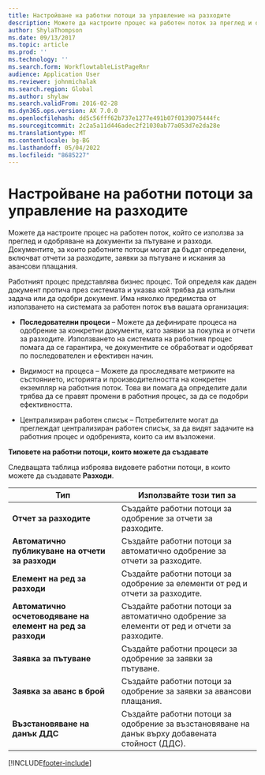 ```yaml
---
title: Настройване на работни потоци за управление на разходите
description: Можете да настроите процес на работен поток за преглед и одобряване на документи за пътуване и разходи.
author: ShylaThompson
ms.date: 09/13/2017
ms.topic: article
ms.prod: ''
ms.technology: ''
ms.search.form: WorkflowtableListPageRnr
audience: Application User
ms.reviewer: johnmichalak
ms.search.region: Global
ms.author: shylaw
ms.search.validFrom: 2016-02-28
ms.dyn365.ops.version: AX 7.0.0
ms.openlocfilehash: dd5c56fff62b737e1277e491b07f0139075444fc
ms.sourcegitcommit: 2c2a5a11d446adec2f21030ab77a053d7e2da28e
ms.translationtype: MT
ms.contentlocale: bg-BG
ms.lasthandoff: 05/04/2022
ms.locfileid: "8685227"
---
```

# <a name="set-up-expense-management-workflows"></a>Настройване на работни потоци за управление на разходите

Можете да настроите процес на работен поток, който се използва за преглед и одобряване на документи за пътуване и разходи. Документите, за които работните потоци могат да бъдат определени, включват отчети за разходите, заявки за пътуване и искания за авансови плащания.

Работният процес представлява бизнес процес. Той определя как даден документ протича през системата и указва кой трябва да изпълни задача или да одобри документ. Има няколко предимства от използването на системата за работен поток във вашата организация:

-   **Последователни процеси** – Можете да дефинирате процеса на одобрение за конкретни документи, като заявки за покупка и отчети за разходите. Използването на системата на работния процес помага да се гарантира, че документите се обработват и одобряват по последователен и ефективен начин.

-   Видимост на процеса – Можете да проследявате метриките на състоянието, историята и производителността на конкретен екземпляр на работния поток. Това ви помага да определите дали трябва да се правят промени в работния процес, за да се подобри ефективността.

-   Централизиран работен списък – Потребителите могат да преглеждат централизиран работен списък, за да видят задачите на работния процес и одобренията, които са им възложени. 

**Типовете на работни потоци, които можете да създавате**

Следващата таблица изброява видовете работни потоци, в които можете да създавате **Разходи**.


|              <strong>Тип</strong>              |                   <strong>Използвайте този тип за</strong>                   |
|-------------------------------------------------|-----------------------------------------------------------------------|
|         <strong>Отчет за разходите</strong>         |            Създайте работни потоци за одобрение за отчети за разходите.             |
|  <strong>Автоматично публикуване на отчети за разходи</strong>   |        Създайте работни потоци за автоматично одобрение за отчети за разходите.        |
|       <strong>Елемент на ред за разходи</strong>        |     Създайте работни потоци за одобрение за елементи от ред и отчети за разходите.      |
| <strong>Автоматично осчетоводяване на елемент на ред за разходи</strong> | Създайте работни потоци за автоматично одобрение за елементи от ред и отчети за разходите. |
|       <strong>Заявка за пътуване</strong>       |          Създайте работни процеси за одобрение за заявки за пътуване.           |
|      <strong>Заявка за аванс в брой</strong>      |         Създайте работни потоци за одобрение за заявки за авансови плащания.          |
|        <strong>Възстановяване на данък ДДС</strong>        | Създайте работни потоци за одобрение за възстановяване на данък върху добавената стойност (ДДС).  |



[!INCLUDE[footer-include](../includes/footer-banner.md)]